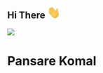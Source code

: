 <h2> Hi There <img src="https://github.com/ABSphreak/ABSphreak/blob/master/gifs/Hi.gif" width="30px"></h2>
<img src="https://pixabay.com/gifs/pixel-art-pixel-retro-office-12601/pixel-art-12601_256.gif" width="100px">
<div align="left" width="50">
</div>


# Pansare Komal
    
    

<!--
Here are some ideas to get you started:

- 🔭 I’m currently working on ...
- 🌱 I’m currently learning ...
- 👯 I’m looking to collaborate on ...
- 🤔 I’m looking for help with ...
- 💬 Ask me about ...
- 📫 How to reach me: ...
- 😄 Pronouns: ...
- ⚡ Fun fact: ...
-->

<!---
Pansarekomal039/Pansarekomal039 is a ✨ special ✨ repository because its `README.md` (this file) appears on your GitHub profile.
You can click the Preview link to take a look at your changes.
--->
